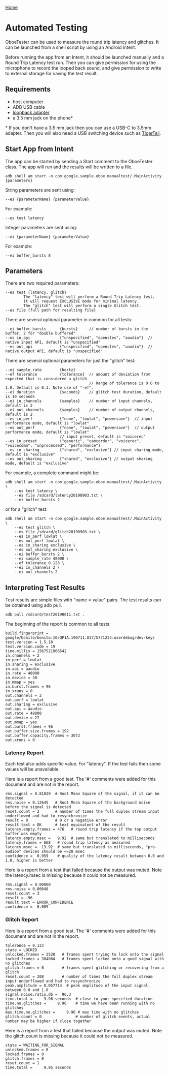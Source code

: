 [Home](README.md)

# Automated Testing

OboeTester can be used to measure the round trip latency and glitches. 
It can be launched from a shell script by using an Android Intent.

Before running the app from an Intent, it should be launched manually and a Round Trip Latency test run. Then you can give permission for using the microphone to record the looped back sound, and give permission to write to external storage for saving the test result.

## Requirements

* host computer
* ADB USB cable
* [loopback adapter](https://source.android.com/devices/src.audio/latency/loopback)
* a 3.5 mm jack on the phone*

\* If you don't have a 3.5 mm jack then you can use a USB-C to 3.5mm adapter. Then you will also need a USB switching device such as [TigerTail](https://go/tigertail).

## Start App from Intent

The app can be started by sending a Start comment to the OboeTester class.
The app will run and the results will be written to a file.

    adb shell am start -n com.google.sample.oboe.manualtest/.MainActivity {parameters}
    
String parameters are sent using:

    --es {parameterName} {parameterValue}

For example:

    --es test latency

Integer parameters are sent using:

    --ei {parameterName} {parameterValue}
    
For example:

    --ei buffer_bursts 8

## Parameters

There are two required parameters:

    --es test {latency, glitch}
            The "latency" test will perform a Round Trip Latency test.
            It will request EXCLUSIVE mode for minimal latency.
            The "glitch" test will perform a single Glitch test.
    --es file {full path for resulting file}
    
There are several optional parameter in common for all tests:

    --ei buffer_bursts      {bursts}     // number of bursts in the buffer, 2 for "double buffered"
    --es in_api             {"unspecified", "opensles", "aaudio"}  // native input API, default is "unspecified"
    --es out_api            {"unspecified", "opensles", "aaudio"}  // native output API, default is "unspecified"
    
There are several optional parameters for just the "glitch" test:

    --ei sample_rate        {hertz}
    --ef tolerance          {tolerance}  // amount of deviation from expected that is considered a glitch
                                         // Range of tolerance is 0.0 to 1.0. Default is 0.1. Note use of "-ef".
    --ei duration           {seconds}    // glitch test duration, default is 10 seconds
    --ei in_channels        {samples}    // number of input channels, default is 2
    --ei out_channels       {samples}    // number of output channels, default is 2
    --es in_perf            {"none", "lowlat", "powersave"}  // input performance mode, default is "lowlat"
    --es out_perf           {"none", "lowlat", "powersave"}  // output performance mode, default is "lowlat"
                            // input preset, default is "voicerec"
    --es in_preset          ("generic", "camcorder", "voicerec", "voicecomm", "unprocessed", "performance"}
    --es in_sharing         {"shared", "exclusive"} // input sharing mode, default is "exclusive"
    --es out_sharing        {"shared", "exclusive"} // output sharing mode, default is "exclusive"

For example, a complete command might be:

    adb shell am start -n com.google.sample.oboe.manualtest/.MainActivity \
        --es test latency \
        --es file /sdcard/latency20190903.txt \
        --ei buffer_bursts 2
        
or for a "glitch" test:

    adb shell am start -n com.google.sample.oboe.manualtest/.MainActivity \
        --es test glitch \
        --es file /sdcard/glitch20190903.txt \
        --es in_perf lowlat \
        --es out_perf lowlat \
        --es in_sharing exclusive \
        --es out_sharing exclusive \
        --ei buffer_bursts 2 \
        --ei sample_rate 48000 \
        --ef tolerance 0.123 \
        --ei in_channels 2 \
        --ei out_channels 2 

## Interpreting Test Results

Test results are simple files with "name = value" pairs.
The test results can be obtained using adb pull.

    adb pull /sdcard/test20190611.txt .
    
The beginning of the report is common to all tests:

    build.fingerprint = google/bonito/bonito:10/QP1A.190711.017/5771233:userdebug/dev-keys
    test.version = 1.5.10
    test.version.code = 19
    time.millis = 1567521906542
    in.channels = 2
    in.perf = lowlat
    in.sharing = exclusive
    in.api = aaudio
    in.rate = 48000
    in.device = 30
    in.mmap = yes
    in.burst.frames = 96
    in.xruns = 0
    out.channels = 2
    out.perf = lowlat
    out.sharing = exclusive
    out.api = aaudio
    out.rate = 48000
    out.device = 27
    out.mmap = yes
    out.burst.frames = 96
    out.buffer.size.frames = 192
    out.buffer.capacity.frames = 3072
    out.xruns = 0

### Latency Report

Each test also adds specific value. For "latency". If the test fails then some values will be unavailable.

Here is a report from a good test. The '#' comments were added for this document and are not in the report.

    rms.signal = 0.81829  # Root Mean Square of the signal, if it can be detected
    rms.noise = 0.12645   # Root Mean Square of the background noise before the signal is detected
    reset.count = 2       # number of times the full duplex stream input underflowed and had to resynchronize
    result = 0            # 0 or a negative error
    result.text = OK      # text equivalent of the result
    latency.empty.frames = 476   # round trip latency if the top output buffer was empty
    latency.empty.msec =   9.92  # same but translated to milliseconds
    latency.frames = 668   # round trip latency as measured
    latency.msec =  13.92  # same but translated to milliseconds, "pro-audioo" devices should be <=20 msec
    confidence =  0.959    # quality of the latency result between 0.0 and 1.0, higher is better

Here is a report from a test that failed because the output was muted. Note the latency.msec is missing because it could not be measured.

    rms.signal = 0.00000
    rms.noise = 0.00048
    reset.count = 3
    result = -96
    result.text = ERROR_CONFIDENCE
    confidence =  0.009
        
### Glitch Report

Here is a report from a good test. The '#' comments were added for this document and are not in the report.

    tolerance = 0.123
    state = LOCKED
    unlocked.frames = 2528   # frames spent trying to lock onto the signal
    locked.frames = 384084   # frames spent locked onto a good signal with no glitches
    glitch.frames = 0        # frames spent glitching or recovering from a glitch
    reset.count = 208        # number of times the full duplex stream input underflowed and had to resynchronize
    peak.amplitude = 0.057714  # peak amplitude of the input signal, between 0.0 and 1.0
    signal.noise.ratio.db =  96.3
    time.total =     9.96 seconds  # close to your specified duration
    time.no.glitches =     9.96    # time we have been running with no glitches 
    max.time.no.glitches =     9.96 # max time with no glitches
    glitch.count = 0               # number of glitch events, actual number may be higher if close together
    
Here is a report from a test that failed because the output was muted. Note the glitch.count is missing because it could not be measured.

    state = WAITING_FOR_SIGNAL
    unlocked.frames = 0
    locked.frames = 0
    glitch.frames = 0
    reset.count = 1
    time.total =     9.95 seconds
